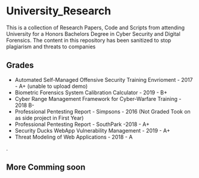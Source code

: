 # University_Research
This is a collection of Research Papers, Code and Scripts from attending University for a Honors Bachelors Degree in Cyber Security and Digital Forensics. The content in this repository has been sanitized to stop plagiarism and threats to companies

## Grades
  - Automated Self-Managed Offensive Security Training Envrioment - 2017 - A+ (unable to upload demo)
  - Biometric Forensics System Calibration Calculator - 2019 - B+
  - Cyber Range Management Framework for Cyber-Warfare Training - 2018 B-
  - Professional Pentesting Report - Simpsons - 2016 (Not Graded Took on as side project in First Year)
  - Professional Pentesting Report - SouthPark -2018 - A+
  - Security Ducks WebApp Vulnerability Management - 2019 - A+
  - Threat Modeling of Web Applications - 2018 - A
  
.  
## More Comming soon
